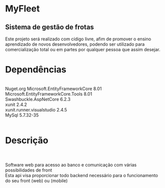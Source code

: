 <h1> MyFleet </h1> 
<h2> Sistema de gestão de frotas </h2> 

Este projeto será realizado com cídigo livre, afim de promover o ensino aprendizado de novos desenvolvedores, podendo ser utilizado para comercialização total ou em partes por qualquer pessoa que assim desejar. <br>


<h1> Dependências </h1>  <br>
Nuget.org 
Microsoft.EntityFrameworkCore                     8.01 <br>
Microsoft.EntityFrameworkCore.Tools               8.01 <br>
Swashbuckle.AspNetCore                            6.2.3 <br>
xunit                                             2.4.2 <br>
xunit.runner.visualstudio                         2.4.5 <br>
MySql                                             5.7.32-35 <br>
 <br>
<h1> Descrição </h1> <br>
 <br>
Software web para acesso ao banco e comunicação com várias possibilidades de front <br>
Esta api visa proporcionar todo backend necessário para o funcionamento do seu front (web) ou (mobile) <br>
